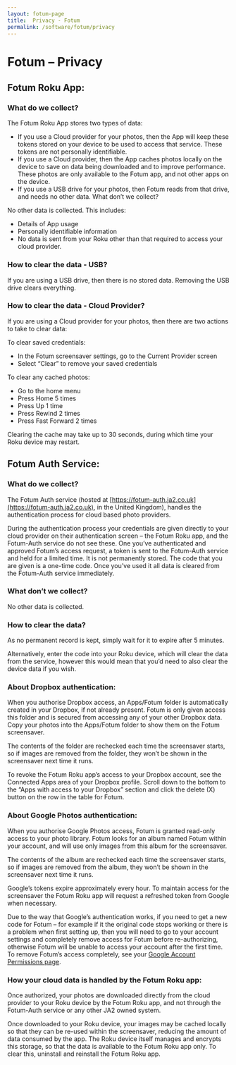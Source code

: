 ```yaml
---
layout: fotum-page
title:  Privacy - Fotum
permalink: /software/fotum/privacy
---
```


# Fotum – Privacy

## Fotum Roku App:

### What do we collect?

The Fotum Roku App stores two types of data:

- If you use a Cloud provider for your photos, then the App will keep these tokens stored on your device to be used to access that service. These tokens are not personally identifiable.
- If you use a Cloud provider, then the App caches photos locally on the device to save on data being downloaded and to improve performance. These photos are only available to the Fotum app, and not other apps on the device.
- If you use a USB drive for your photos, then Fotum reads from that drive, and needs no other data.
What don’t we collect?

No other data is collected. This includes:

- Details of App usage
- Personally identifiable information
- No data is sent from your Roku other than that required to access your cloud provider.

### How to clear the data - USB?

If you are using a USB drive, then there is no stored data. Removing the USB drive clears everything.


### How to clear the data - Cloud Provider?

If you are using a Cloud provider for your photos, then there are two actions to take to clear data:

To clear saved credentials:

- In the Fotum screensaver settings, go to the Current Provider screen
- Select “Clear” to remove your saved credentials

To clear any cached photos:

- Go to the home menu
- Press Home 5 times
- Press Up 1 time
- Press Rewind 2 times
- Press Fast Forward 2 times

Clearing the cache may take up to 30 seconds, during which time your Roku device may restart.

## Fotum Auth Service:

### What do we collect?

The Fotum Auth service (hosted at [https://fotum-auth.ja2.co.uk](https://fotum-auth.ja2.co.uk), in the United Kingdom), handles the authentication process for cloud based photo providers.

During the authentication process your credentials are given directly to your cloud provider on their authentication screen – the Fotum Roku app, and the Fotum-Auth service do not see these. One you’ve authenticated and approved Fotum’s access request, a token is sent to the Fotum-Auth service and held for a limited time. It is not permanently stored. The code that you are given is a one-time code. Once you’ve used it all data is cleared from the Fotum-Auth service immediately.

### What don’t we collect?

No other data is collected.

### How to clear the data?

As no permanent record is kept, simply wait for it to expire after 5 minutes.

Alternatively, enter the code into your Roku device, which will clear the data from the service, however this would mean that you’d need to also clear the device data if you wish.

### About Dropbox authentication:

When you authorise Dropbox access, an Apps/Fotum folder is automatically created in your Dropbox, if not already present. Fotum is only given access this folder and is secured from accessing any of your other Dropbox data. Copy your photos into the Apps/Fotum folder to show them on the Fotum screensaver.

The contents of the folder are rechecked each time the screensaver starts, so if images are removed from the folder, they won’t be shown in the screensaver next time it runs.

To revoke the Fotum Roku app’s access to your Dropbox account, see the Connected Apps area of your Dropbox profile. Scroll down to the bottom to the “Apps with access to your Dropbox” section and click the delete (X) button on the row in the table for Fotum.

### About Google Photos authentication:

When you authorise Google Photos access, Fotum is granted read-only access to your photo library. Fotum looks for an album named Fotum within your account, and will use only images from this album for the screensaver.

The contents of the album are rechecked each time the screensaver starts, so if images are removed from the album, they won’t be shown in the screensaver next time it runs.

Google’s tokens expire approximately every hour. To maintain access for the screensaver the Fotum Roku app will request a refreshed token from Google when necessary.

Due to the way that Google’s authentication works, if you need to get a new code for Fotum – for example if it the original code stops working or there is a problem when first setting up, then you will need to go to your account settings and completely remove access for Fotum before re-authorizing, otherwise Fotum will be unable to access your account after the first time. To remove Fotum’s access completely, see your [Google Account Permissions page](https://myaccount.google.com/permissions).

### How your cloud data is handled by the Fotum Roku app:

Once authorized, your photos are downloaded directly from the cloud provider to your Roku device by the Fotum Roku app, and not through the Fotum-Auth service or any other JA2 owned system.

Once downloaded to your Roku device, your images may be cached locally so that they can be re-used within the screensaver, reducing the amount of data consumed by the app. The Roku device itself manages and encrypts this storage, so that the data is available to the Fotum Roku app only. To clear this, uninstall and reinstall the Fotum Roku app.